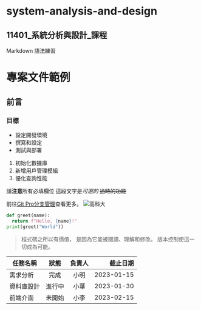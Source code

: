 # system-analysis-and-design
11401_系統分析與設計_課程
---

Markdown 語法練習
# 專案文件範例
## 前言
### 目標

- 設定開發環境
- 撰寫和設定
- 測試與部署

1. 初始化數據庫
2. 新增用戶管理模組
3. 優化查詢性能

請**注意**所有必填欄位
這段文字是*可選的*
~~過時的功能~~

前往[Git Pro分支管理](https://www.progit.cn/chapter_3_branch/git.html)查看更多。
![高科大](nkust.jpg)
```python
def greet(name):
  return f"Hello, {name}!"
print(greet("World"))
```
> 程式碼之所以有價值， 是因為它能被閱讀、理解和修改。 版本控制使這一切成為可能。

| 任務名稱 | 狀態 | 負責人 | 截止日期 |
|---|:---:|:---:|---:|
| 需求分析 | 完成 | 小明 | 2023-01-15 |
| 資料庫設計 | 進行中 | 小華 | 2023-01-30 |
| 前端介面 | 未開始 | 小李 | 2023-02-15 |
